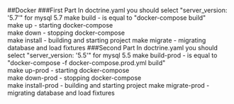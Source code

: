 ##Docker
###First Part
In doctrine.yaml you should select "server_version: '5.7'" for mysql 5.7
make build - is equal to "docker-compose build" \
make up - starting docker-compose \
make down - stopping docker-compose  
make install - building and starting project
make migrate - migrating database and load fixtures
###Second Part
In doctrine.yaml you should select "server_version: '5.5'" for mysql 5.5
make build-prod - is equal to "docker-compose -f docker-compose.prod.yml build" \
make up-prod - starting docker-compose \
make down-prod - stopping docker-compose  
make install-prod - building and starting project
make migrate-prod - migrating database and load fixtures
